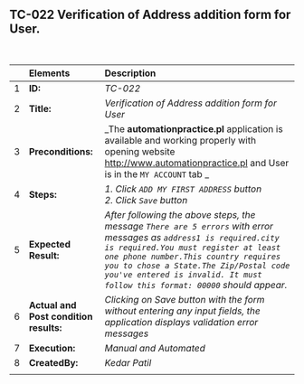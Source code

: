 ## TC-022 Verification of Address addition form for User.

<br>

|     | Elements             | Description                                                                                                                           |
| :-- | :------------------- | :------------------------------------------------------------------------------------------------------------------------------------ |
| 1   | **ID:**              | _TC-022_                                                                                                                              |
| 2   | **Title:**           | _Verification of Address addition form for User_                                                                                            |
| 3   | **Preconditions:**   | _The **automationpractice.pl** application is available and working properly with opening website http://www.automationpractice.pl and  User is in the `MY ACCOUNT` tab _                                                         |
| 4   | **Steps:**           | _1. Click `ADD MY FIRST ADDRESS` button <br> 2. Click `Save` button_                   |
| 5   | **Expected Result:** |  _After following the above steps, the message `There are 5 errors` with error messages as `address1 is required.city is required.You must register at least one phone number.This country requires you to chose a State.The Zip/Postal code you've entered is invalid. It must follow this format: 00000`  should appear._  |
| 6   | **Actual and Post condition results:** | _Clicking on Save button with the form without entering any input fields, the application displays validation error messages_                                                                  |
| 7   | **Execution:**       | _Manual and Automated_                                                                                                                |
| 8   | **CreatedBy:**       |_Kedar Patil_                                                                                                                   |       
                                                                                                                            |